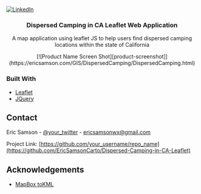 [![LinkedIn][linkedin-shield]][linkedin-url]

<p align="center">
  <h3 align="center">Dispersed Camping in CA Leaflet Web Application</h3>

  <p align="center">
    A map application using leaflet JS to help users find dispersed camping locations within the state of California
  </p>
</p>

<!-- ABOUT THE PROJECT -->
<p align="center" max-width="200px">
[![Product Name Screen Shot][product-screenshot]](https://ericsamson.com/GIS/DispersedCamping/DispersedCamping.html)
</p>

### Built With
* [Leaflet](https://leafletjs.com/)
* [JQuery](https://jquery.com)

<!-- CONTACT -->
## Contact

Eric Samson - [@your_twitter](https://twitter.com/EricSamsonGIS) - ericsamsonwx@gmail.com

Project Link: [https://github.com/your_username/repo_name](https://github.com/EricSamsonCarto/Dispersed-Camping-in-CA-Leaflet)



<!-- ACKNOWLEDGEMENTS -->
## Acknowledgements
* [MapBox toKML](https://github.com/mapbox/tokml)


[linkedin-shield]: https://img.shields.io/badge/-LinkedIn-black.svg?style=flat-square&logo=linkedin&colorB=555
[linkedin-url]: https://linkedin.com/in/iamericsamson
[product-screenshot]: https://lh3.googleusercontent.com/VAkI6AmHp0aOhyPW1sNv7m0IqTwmJlU-SXN2_c7eSOgVxqXh7ef-WMdKXG3xJkbWHSurdaUMDwYNWRJjeuAiqbSoq65nKjbwNeGB0O4rYl1NghzbL6spVyDDBDD0Wnb9O6ZomZrdxw=w2400
